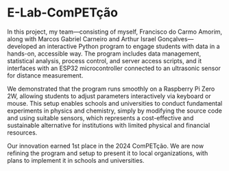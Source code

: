 # E-Lab-ComPETção

In this project, my team—consisting of myself, Francisco do Carmo Amorim, along with Marcos Gabriel Carneiro and Arthur Israel Gonçalves—developed an interactive Python program to engage students with data in a hands-on, accessible way. The program includes data management, statistical analysis, process control, and server access scripts, and it interfaces with an ESP32 microcontroller connected to an ultrasonic sensor for distance measurement. 

We demonstrated that the program runs smoothly on a Raspberry Pi Zero 2W, allowing students to adjust parameters interactively via keyboard or mouse. This setup enables schools and universities to conduct fundamental experiments in physics and chemistry, simply by modifying the source code and using suitable sensors, which represents a cost-effective and sustainable alternative for institutions with limited physical and financial resources.

Our innovation earned 1st place in the 2024 ComPETção. We are now refining the program and setup to present it to local organizations, with plans to implement it in schools and universities.
